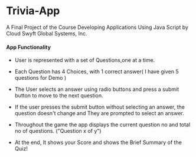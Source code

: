# Trivia-App
A Final Project of the Course Developing Applications Using Java Script by Cloud Swyft Global Systems, Inc.

#### App Functionality

- User is represented with a set of Questions,one at a time.

- Each Question has 4 Choices, with 1 correct answer( I have given 5 questions for Demo )

- The User selects an answer using radio buttons and press a submit button to move to the next question.

- If the user presses the submit button without selecting an answer, the question doesn't change and They are prompted to select an answer.

- Throughout the game the app displays the current question no and total no of questions. ("Question x of y")

- At the end, It shows your Score and shows the Brief Summary of the Quiz!
